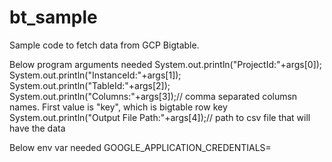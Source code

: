 # bt_sample
Sample code to fetch data from GCP Bigtable. 

Below program arguments needed
System.out.println("ProjectId:"+args[0]);
System.out.println("InstanceId:"+args[1]);
System.out.println("TableId:"+args[2]);
System.out.println("Columns:"+args[3]);// comma separated columsn names. First value is "key", which is bigtable row key
System.out.println("Output File Path:"+args[4]);// path to csv file that will have the data

Below env var needed
GOOGLE_APPLICATION_CREDENTIALS=
